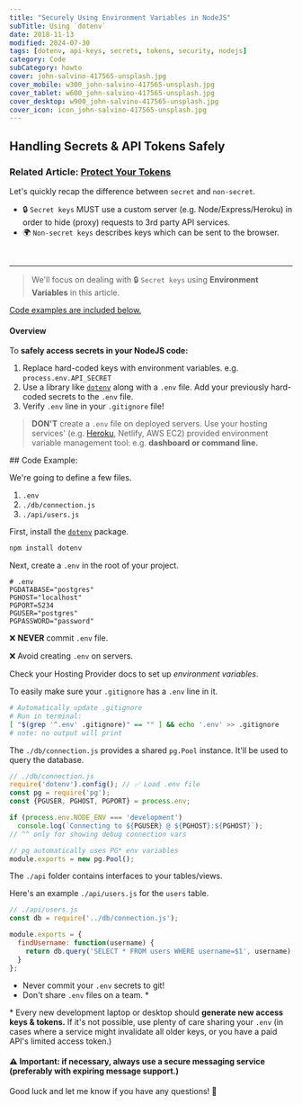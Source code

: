 ```yaml
---
title: "Securely Using Environment Variables in NodeJS"
subTitle: Using `dotenv`
date: 2018-11-13
modified: 2024-07-30
tags: [dotenv, api-keys, secrets, tokens, security, nodejs]
category: Code
subCategory: howto
cover: john-salvino-417565-unsplash.jpg
cover_mobile: w300_john-salvino-417565-unsplash.jpg
cover_tablet: w600_john-salvino-417565-unsplash.jpg
cover_desktop: w900_john-salvino-417565-unsplash.jpg
cover_icon: icon_john-salvino-417565-unsplash.jpg
---
```


## Handling Secrets & API Tokens Safely

### Related Article: [Protect Your Tokens](/protect-your-tokens/)

Let's quickly recap the difference between `secret` and `non-secret`.

* 🔒 `Secret keys` MUST use a custom server (e.g. Node/Express/Heroku) in order to hide (proxy) requests to 3rd party API services.
* 🌍 `Non-secret keys` describes keys which can be sent to the browser.

<br />

---------------------------------------------

> We'll focus on dealing with 🔒 `Secret keys` using **Environment Variables** in this article.

[Code examples are included below.](#️-code-example)

#### Overview

To **safely access secrets in your NodeJS code:**

1. Replace hard-coded keys with environment variables. e.g. `process.env.API_SECRET`
1. Use a library like [`dotenv`](https://github.com/motdotla/dotenv) along with a `.env` file. Add your previously hard-coded secrets to the `.env` file.
1. Verify `.env` line in your `.gitignore` file!

> **DON'T** create a `.env` file on deployed servers. Use your hosting services' (e.g. [Heroku](https://devcenter.heroku.com/articles/config-vars), Netlify, AWS EC2) provided environment variable management tool: e.g. **dashboard or command line.**

##️ Code Example:

We're going to define a few files.

1. `.env`
1. `./db/connection.js`
1. `./api/users.js`

<!-- Example config object which uses `process.env.PG*`

```js
// ./db/config.js
module.exports = {
  postgres: {
    host: process.env.PGHOST || 'localhost',
    port: process.env.PGPORT || 5234,
    user: process.env.PGUSER || 'postgres',
    password: process.env.PGPASSWORD || 'password',
    database: process.env.PGDATABASE || 'postgres',
  }
};
```

The `db/config.js` file is just an example of how your secrets should be stored for re-use in your code.
-->

First, install the [`dotenv`](https://www.npmjs.com/package/dotenv) package.

```bash
npm install dotenv
```

Next, create a `.env` in the root of your project.

```
# .env
PGDATABASE="postgres"
PGHOST="localhost"
PGPORT=5234
PGUSER="postgres"
PGPASSWORD="password"
```


❌ **NEVER** commit `.env` file.

❌ Avoid creating `.env` on servers.

Check your Hosting Provider docs to set up _environment variables_.

To easily make sure your `.gitignore` has a `.env` line in it.

```bash
# Automatically update .gitignore
# Run in terminal:
[ "$(grep '^.env' .gitignore)" == "" ] && echo '.env' >> .gitignore
# note: no output will print
```

The `./db/connection.js` provides a shared `pg.Pool` instance. It'll be used to query the database.

```js
// ./db/connection.js
require('dotenv').config(); // ✅ Load .env file
const pg = require('pg');
const {PGUSER, PGHOST, PGPORT} = process.env;

if (process.env.NODE_ENV === 'development')
  console.log(`Connecting to ${PGUSER} @ ${PGHOST}:${PGHOST}`);
// ^^ only for showing debug connection vars

// pg automatically uses PG* env variables
module.exports = new pg.Pool();
```

The `./api` folder contains interfaces to your tables/views.

Here's an example `./api/users.js` for the `users` table.

```js
// ./api/users.js
const db = require('../db/connection.js');

module.exports = {
  findUsername: function(username) {
    return db.query('SELECT * FROM users WHERE username=$1', username);
  }
};
```

-  Never commit your `.env` secrets to git!
-  Don't share `.env` files on a team. *

\* Every new development laptop or desktop should **generate new access keys & tokens.**
If it's not possible, use plenty of care sharing your `.env` (in cases where a service might invalidate all older keys, or you have a paid API's limited access token.)

#### ⚠️ Important: if necessary, always use a secure messaging service (preferably with expiring message support.)

Good luck and let me know if you have any questions! 🎉
